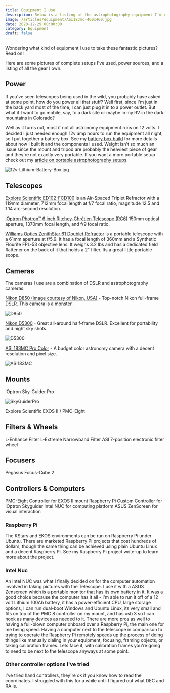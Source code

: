 ```yaml
---
title: Equipment I Use
description: Below is a listing of the astrophotography equipment I'm currently using.
image: /articles/equipment/ASI183mc-460x460.jpg
date: 2020-12-29 00:00:00
category: Equipment
draft: false
---
```


Wondering what kind of equipment I use to take these fantastic pictures? Read on!

Here are some pictures of complete setups I've used, power sources, and a listing of all the gear I own.

## Power

If you've seen telescopes being used in the wild, you probably have asked at some point, how do you power all that stuff? Well first, since I'm just in the back yard most of the time, I can just plug it in to a power outlet. But what if I want to go mobile, say, to a dark site or maybe in my RV in the dark mountains in Colorado?

Well as it turns out, most if not all astronomy equipment runs on 12 volts. I decided I just needed enough 12v amp hours to run the equipment all night, so I put together a battery box. See my [battery box build](/20201231-custom-12v-battery-box) for more details about how I built it and the components I used. Weight isn't so much an issue since the mount and tripod are probably the heaviest piece of gear and they're not exactly very portable. If you want a more portable setup check out my [article on portable astrophotography setups](/articles/equipment/portable-astrophotography).

![12v-Lithium-Battery-Box.jpg](/articles/equipment/12v-Lithium-Battery-Box.jpg)

## Telescopes

[Explore Scientific ED102-FCD100](https://explorescientificusa.com/products/ed102-fcd-100) is an Air-Spaced Triplet Refractor with a 119mm diameter, 712mm focal length at f/7 focal ratio, magnitude 12.5 and 1.14 arc-second resolution.

[iOptron Photron™ 6 inch Ritchey-Chrétien Telescope (RC6)](https://www.ioptron.com/product-p/6111.htm) 150mm optical aperture, 1370mm focal length, and f/9 focal ratio.

[Williams Optics ZenithStar 61 Doublet Refractor](https://williamoptics.com/zenithstar-61) is a portable telescope with a 61mm aperture at f/5.9. It has a focal length of 360mm and a Synthetic Flourite FPL-53 objective lens. It weighs 3.2 lbs and has a dedicated field flattener on the back of it that holds a 2" filter. Its a great little portable scope.

## Cameras

The cameras I use are a combination of DSLR and astrophotography cameras.

[Nikon D850 (Image courtesy of Nikon, USA)](https://www.nikonusa.com/en/nikon-products/product/dslr-cameras/d850.html) - Top-notch Nikon full-frame DSLR. This camera is a monster.

![D850](/articles/equipment/D850_feature-825x465.jpg)

[Nikon D5300](https://www.nikonusa.com/en/nikon-products/product/dslr-cameras/d5300.html) - Great all-around half-frame DSLR. Excellent for portability and night sky shots.

![D5300](/articles/equipment/nikon_d5300.jpg)

[ASI 183MC Pro Color](https://astronomy-imaging-camera.com/product/asi183mc-pro-color) - A budget color astronomy camera with a decent resolution and pixel size.

![ASI183MC](/articles/equipment/ASI183mc-460x460.jpg)

## Mounts

iOptron Sky-Guider Pro

![SkyGuiderPro](/articles/equipment/ioptron_skyguider_pro.jpg)

Explore Scientific EXOS II / PMC-Eight



## Filters & Wheels

L-Enhance Filter
L-Extreme Narrowband Filter
ASI 7-position electronic filter wheel

## Focusers

Pegasus Focus-Cube 2

## Controllers & Computers

PMC-Eight Controller for EXOS II mount
Raspberry Pi Custom Controller for iOptron Skyguider
Intel NUC for computing platform
ASUS ZenScreen for visual interaction

### Raspberry Pi

The KStars and EKOS environments can be run on Raspberry Pi under Ubuntu. There are marketed Raspberry Pi projects that cost hundreds of dollars, though the same thing can be achieved using plain Ubuntu Linux and a decent Raspberry Pi. See my Raspberry Pi project write-up to learn more about the project.

### Intel Nuc

An Intel NUC was what I finally decided on for the computer automation involved in taking pictures with the Telescope. I use it with a ASUS Zenscreen which is a portable monitor that has its own battery in it. It was a good choice because the computer has it all - I'm able to run it off of a 12 volt Lithium 100Ah battery, it has a power-efficient CPU, large storage options, I can run dual-boot Windows and Ubuntu Linux, its very small and fits on top of the PMC 8 controller on my mount, and has usb 3 so I can hook as many devices as needed to it. There are more pros as well to having a full-blown computer onboard over a Raspberry Pi, the main one for me being speed. Having a computer next to the telescope in comparison to trying to operate the Raspberry Pi remotely speeds up the process of doing things like manually dialing in your equipment, focusing, framing objects, or taking calibration frames. Lets face it, with calibration frames you're going to need to be next to the telescope anyways at some point.

### Other controller options I've tried

I've tried hand controllers, they're ok if you know how to read the coordinates. I struggled with this for a while until I figured out what DEC and RA is.
